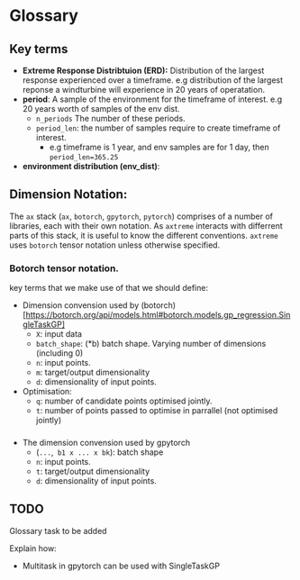 # Glossary
## Key terms
- **Extreme Response Distribtuion (ERD):** Distribution of the largest response experienced over a timeframe. e.g distribution of the largest reponse a windturbine will experience in 20 years of operatation.
- **period**: A sample of the environment for the timeframe of interest. e.g 20 years worth of samples of the env dist.
    - `n_periods` The number of these periods.
    - `period_len`: the number of samples require to create timeframe of interest.
        - e.g timeframe is 1 year, and env samples are for 1 day, then `period_len=365.25`
- **environment distribution (env_dist)**:

## Dimension Notation:
The `ax` stack (`ax`,  `botorch`, `gpytorch`, `pytorch`) comprises of a number of libraries, each with their own notation. As `axtreme` interacts with differrent parts of this stack, it is useful to know the different conventions. `axtreme` uses `botorch` tensor notation unless otherwise specified.

### Botorch tensor notation.
key terms that we make use of that we should define:
- Dimension convension used by (botorch)[https://botorch.org/api/models.html#botorch.models.gp_regression.SingleTaskGP]
    - `X`:  input data
    - `batch_shape`: (*b) batch shape. Varying number of dimensions (including 0)
    - `n`: input points.
    - `m`: target/output dimensionality
    - `d`: dimensionality of input points.
- Optimisation:
    - `q`: number of candidate points optimised jointly.
    - `t`: number of points passed to optimise in parrallel (not optimised jointly)

###
- The dimension convension used by gpytorch
    - (`...`,` b1 x ... x bk`): batch shape
    - `n`: input points.
    - `t`: target/output dimensionality
    - `d`: dimensionality of input points.

## TODO
Glossary task to be added

Explain how:
-  Multitask in gpytorch can be used with SingleTaskGP
